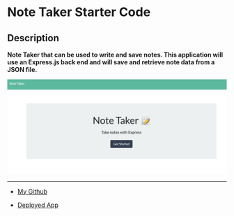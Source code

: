 # Note Taker Starter Code

## Description

**Note Taker that can be used to write and save notes. This application will use an Express.js back end and will save and retrieve note data from a JSON file.**

![Code Quiz Cover](/noteTaker.png)

---

- [My Github](https://github.com/MCannon33/note-taker)

- [Deployed App](https://mcannon33.github.io/code-quiz/)
